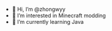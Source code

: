 - 👋 Hi, I’m @zhongwyy
- 👀 I’m interested in Minecraft modding
- 🌱 I’m currently learning Java

<!---
zhongwyy/zhongwyy is a ✨ special ✨ repository because its `README.md` (this file) appears on your GitHub profile.
You can click the Preview link to take a look at your changes.
--->
